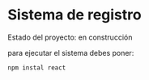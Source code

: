 <h1>Sistema de registro</h1>
Estado del proyecto: en construcción

para ejecutar el sistema debes poner:

```npm instal react```
